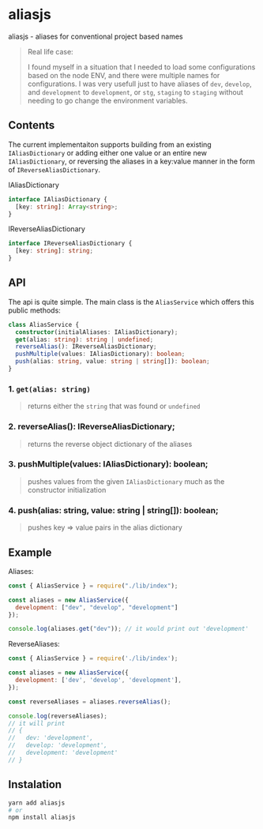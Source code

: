 # aliasjs
aliasjs - aliases for conventional project based names

> Real life case:
>
> I found myself in a situation that I needed to load some configurations based on the node ENV, and there were multiple names for configurations. I was very usefull just to have aliases of `dev`, `develop`, and `development` to `development`, or `stg`, `staging` to `staging` without needing to go change the environment variables.

## Contents
The current implementaiton supports building from an existing `IAliasDictionary` or adding either one value or an entire new `IAliasDictionary`, or reversing the aliases in a key:value manner in the form of `IReverseAliasDictionary`.

IAliasDictionary
```typescript
interface IAliasDictionary {
  [key: string]: Array<string>;
}
```

IReverseAliasDictionary
```typescript
interface IReverseAliasDictionary {
  [key: string]: string;
}
```

## API
The api is quite simple. The main class is the `AliasService` which offers this public methods:
```typescript
class AliasService {
  constructor(initialAliases: IAliasDictionary);
  get(alias: string): string | undefined;
  reverseAlias(): IReverseAliasDictionary;
  pushMultiple(values: IAliasDictionary): boolean;
  push(alias: string, value: string | string[]): boolean;
}
```

### 1. `get(alias: string)`
>  returns either the `string` that was found or `undefined`
### 2. reverseAlias(): IReverseAliasDictionary;
> returns the reverse object dictionary of the aliases
### 3. pushMultiple(values: IAliasDictionary): boolean;
> pushes values from the given `IAliasDictionary` much as the constructor initialization
### 4. push(alias: string, value: string | string[]): boolean;
> pushes key => value pairs in the alias dictionary

## Example

Aliases:
```javascript
const { AliasService } = require("./lib/index");

const aliases = new AliasService({
  development: ["dev", "develop", "development"]
});

console.log(aliases.get("dev")); // it would print out 'development'
```

ReverseAliases:
```javascript
const { AliasService } = require('./lib/index');

const aliases = new AliasService({
  development: ['dev', 'develop', 'development'],
});

const reverseAliases = aliases.reverseAlias();

console.log(reverseAliases);
// it will print
// { 
//   dev: 'development',
//   develop: 'development',
//   development: 'development' 
// }
```

## Instalation
```bash
yarn add aliasjs
# or
npm install aliasjs
```
